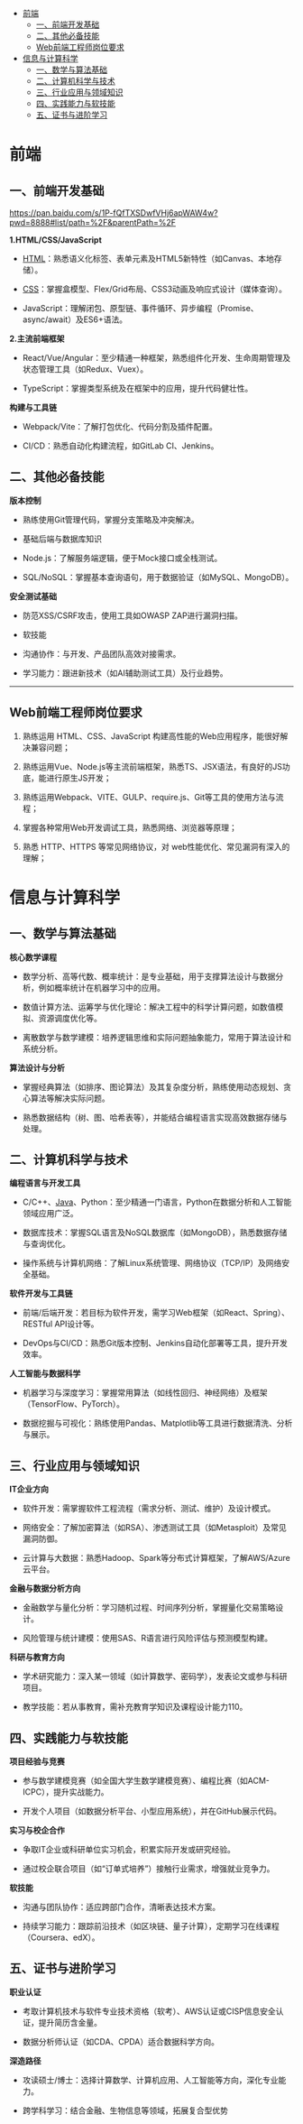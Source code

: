 <!--
 * @Description: 
 * @Author: ljl
 * @Date: 2025-04-08 09:11:24
 * @LastEditors: rendc
 * @LastEditTime: 2025-04-15 10:13:23
-->
<!-- [TOC] -->
- [前端](#前端)
    - [一、前端开发基础](#一前端开发基础)
    - [二、其他必备技能](#二其他必备技能)
    - [Web前端工程师岗位要求](#web前端工程师岗位要求)
- [信息与计算科学](#信息与计算科学)
    - [一、数学与算法基础](#一数学与算法基础)
    - [二、计算机科学与技术](#二计算机科学与技术)
    - [三、行业应用与领域知识](#三行业应用与领域知识)
    - [四、实践能力与软技能](#四实践能力与软技能)
    - [五、证书与进阶学习](#五证书与进阶学习)

# 前端
## 一、前端开发基础

https://pan.baidu.com/s/1P-fQfTXSDwfVHj6apWAW4w?pwd=8888#list/path=%2F&parentPath=%2F

**1.HTML/CSS/JavaScript**

* [HTML](HTML基础\html.md)：熟悉语义化标签、表单元素及HTML5新特性（如Canvas、本地存储）。

* [CSS]()：掌握盒模型、Flex/Grid布局、CSS3动画及响应式设计（媒体查询）。

* JavaScript：理解闭包、原型链、事件循环、异步编程（Promise、async/await）及ES6+语法。

**2.主流前端框架**

* React/Vue/Angular：至少精通一种框架，熟悉组件化开发、生命周期管理及状态管理工具（如Redux、Vuex）。

* TypeScript：掌握类型系统及在框架中的应用，提升代码健壮性。

**构建与工具链**

* Webpack/Vite：了解打包优化、代码分割及插件配置。

* CI/CD：熟悉自动化构建流程，如GitLab CI、Jenkins。

## 二、其他必备技能 
**版本控制**

* 熟练使用Git管理代码，掌握分支策略及冲突解决。

* 基础后端与数据库知识

* Node.js：了解服务端逻辑，便于Mock接口或全栈测试。

* SQL/NoSQL：掌握基本查询语句，用于数据验证（如MySQL、MongoDB）。

**安全测试基础**

* 防范XSS/CSRF攻击，使用工具如OWASP ZAP进行漏洞扫描。

* 软技能

* 沟通协作：与开发、产品团队高效对接需求。

* 学习能力：跟进新技术（如AI辅助测试工具）及行业趋势。

---
## Web前端工程师岗位要求
1. 熟练运用 HTML、CSS、JavaScript 构建高性能的Web应用程序，能很好解决兼容问题；

2. 熟练运用Vue、Node.js等主流前端框架，熟悉TS、JSX语法，有良好的JS功底，能进行原生JS开发；

3. 熟练运用Webpack、VITE、GULP、require.js、Git等工具的使用方法与流程；

4. 掌握各种常用Web开发调试工具，熟悉网络、浏览器等原理；

5. 熟悉 HTTP、HTTPS 等常见网络协议，对 web性能优化、常见漏洞有深入的理解；


# 信息与计算科学
## 一、数学与算法基础
**核心数学课程**

* 数学分析、高等代数、概率统计：是专业基础，用于支撑算法设计与数据分析，例如概率统计在机器学习中的应用。

* 数值计算方法、运筹学与优化理论：解决工程中的科学计算问题，如数值模拟、资源调度优化等。

* 离散数学与数学建模：培养逻辑思维和实际问题抽象能力，常用于算法设计和系统分析。

**算法设计与分析**

* 掌握经典算法（如排序、图论算法）及其复杂度分析，熟练使用动态规划、贪心算法等解决实际问题。

* 熟悉数据结构（树、图、哈希表等），并能结合编程语言实现高效数据存储与处理。

## 二、计算机科学与技术
**编程语言与开发工具**

* C/C++、[Java](java.md)、Python：至少精通一门语言，Python在数据分析和人工智能领域应用广泛。

* 数据库技术：掌握SQL语言及NoSQL数据库（如MongoDB），熟悉数据存储与查询优化。

* 操作系统与计算机网络：了解Linux系统管理、网络协议（TCP/IP）及网络安全基础。

**软件开发与工具链**

* 前端/后端开发：若目标为软件开发，需学习Web框架（如React、Spring）、RESTful API设计等。

* DevOps与CI/CD：熟悉Git版本控制、Jenkins自动化部署等工具，提升开发效率。

**人工智能与数据科学**

* 机器学习与深度学习：掌握常用算法（如线性回归、神经网络）及框架（TensorFlow、PyTorch）。

* 数据挖掘与可视化：熟练使用Pandas、Matplotlib等工具进行数据清洗、分析与展示。

## 三、行业应用与领域知识
**IT企业方向**

* 软件开发：需掌握软件工程流程（需求分析、测试、维护）及设计模式。

* 网络安全：了解加密算法（如RSA）、渗透测试工具（如Metasploit）及常见漏洞防御。

* 云计算与大数据：熟悉Hadoop、Spark等分布式计算框架，了解AWS/Azure云平台。

**金融与数据分析方向**

* 金融数学与量化分析：学习随机过程、时间序列分析，掌握量化交易策略设计。

* 风险管理与统计建模：使用SAS、R语言进行风险评估与预测模型构建。

**科研与教育方向**

* 学术研究能力：深入某一领域（如计算数学、密码学），发表论文或参与科研项目。

* 教学技能：若从事教育，需补充教育学知识及课程设计能力110。

## 四、实践能力与软技能
**项目经验与竞赛**

* 参与数学建模竞赛（如全国大学生数学建模竞赛）、编程比赛（如ACM-ICPC），提升实战能力。

* 开发个人项目（如数据分析平台、小型应用系统），并在GitHub展示代码。

**实习与校企合作**

* 争取IT企业或科研单位实习机会，积累实际开发或研究经验。

* 通过校企联合项目（如“订单式培养”）接触行业需求，增强就业竞争力。

**软技能**

* 沟通与团队协作：适应跨部门合作，清晰表达技术方案。

* 持续学习能力：跟踪前沿技术（如区块链、量子计算），定期学习在线课程（Coursera、edX）。

## 五、证书与进阶学习
**职业认证**

* 考取计算机技术与软件专业技术资格（软考）、AWS认证或CISP信息安全认证，提升简历含金量。

* 数据分析师认证（如CDA、CPDA）适合数据科学方向。

**深造路径**

* 攻读硕士/博士：选择计算数学、计算机应用、人工智能等方向，深化专业能力。

* 跨学科学习：结合金融、生物信息等领域，拓展复合型优势
